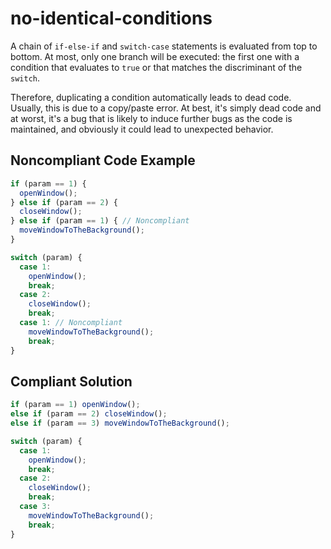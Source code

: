 # no-identical-conditions

A chain of `if-else-if` and `switch-case` statements is evaluated from top to bottom. At most, only
one branch will be executed: the first one with a condition that evaluates to `true` or that matches the discriminant of the `switch`.

Therefore, duplicating a condition automatically leads to dead code. Usually, this is due to a
copy/paste error. At best, it's simply dead code and at worst, it's a bug that is likely to induce
further bugs as the code is maintained, and obviously it could lead to unexpected behavior.

## Noncompliant Code Example

```javascript
if (param == 1) {
  openWindow();
} else if (param == 2) {
  closeWindow();
} else if (param == 1) { // Noncompliant
  moveWindowToTheBackground();
}

switch (param) {
  case 1:
    openWindow();
    break;
  case 2:
    closeWindow();
    break;
  case 1: // Noncompliant
    moveWindowToTheBackground();
    break;
}
```

## Compliant Solution

```javascript
if (param == 1) openWindow();
else if (param == 2) closeWindow();
else if (param == 3) moveWindowToTheBackground();

switch (param) {
  case 1:
    openWindow();
    break;
  case 2:
    closeWindow();
    break;
  case 3:
    moveWindowToTheBackground();
    break;
}
```
